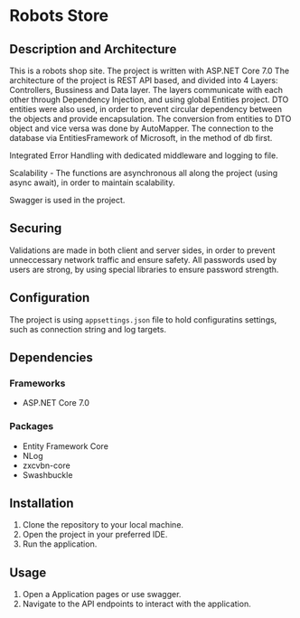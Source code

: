 # Robots Store
## Description and Architecture

This is a robots shop site.
The project is written with ASP.NET Core 7.0
The architecture of the project is REST API based, and divided into 4 Layers: Controllers, Bussiness and Data layer. 
The layers communicate with each other through Dependency Injection, and using global Entities project.
DTO entities were also used, in order to prevent circular dependency between the objects and provide encapsulation.
The conversion from entities to DTO object and vice versa was done by AutoMapper.
The connection to the database via EntitiesFramework of Microsoft, in the method of db first.

Integrated Error Handling with dedicated middleware and logging to file.

Scalability - The functions are asynchronous all along the project (using async await), in order to maintain scalability.

Swagger is used in the project.

## Securing
Validations are made in both client and server sides, in order to prevent unneccessary network traffic and ensure safety.
All passwords used by users are strong, by using special libraries to ensure password strength.

## Configuration
The project is using `appsettings.json` file to hold configuratins settings, such as connection string and log targets.

## Dependencies
### Frameworks
- ASP.NET Core 7.0
### Packages
- Entity Framework Core
- NLog
- zxcvbn-core
- Swashbuckle


## Installation
1. Clone the repository to your local machine.
2. Open the project in your preferred IDE.
3. Run the application.
## Usage
1. Open a Application pages or use swagger.
2. Navigate to the API endpoints to interact with the application.
